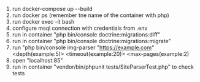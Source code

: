 1) run docker-compose up --build
2) run docker ps (remember tne name of the container with php)
3) run docker exec -it <name of the coinainer with php> bash
4) configure msql connection with credentials from .env 
5) run in container "php bin/console doctrine:migrations:diff"
6) run in container "php bin/console doctrine:migrations:migrate"
6) run "php bin/console img-parser "https://example.com"  <depth(example:5)> <timeout(example:20)> <max-pages(example:2)
7) open "localhost:85"
8) run in container "vendor/bin/phpunit tests/SiteParserTest.php" to check tests

